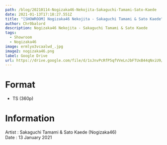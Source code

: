 ```yaml
---
path: /blog/20210114-Nogizaka46-Nekojita-Sakaguchi-Tamami-Sato-Kaede
date: 2021-01-13T17:18:27.551Z
title: "[SHOWROOM] Nogizaka46 Nekojita - Sakaguchi Tamami & Sato Kaede"
author: Chr0balord
description: Nogizaka46 Nekojita - Sakaguchi Tamami & Sato Kaede
tags:
  - Showroom
  - Nogizaka46
image: ermlyo3vcaalwd_.jpg
image2: nogizaka46.png
label: Google Drive
url: https://drive.google.com/file/d/1sJnvPcRfP5qfVVeLnJbFTUxB44qNxiU9/view?usp=sharing
---
```

# Format

* TS (360p)

# Information

Artist : Sakaguchi Tamami & Sato Kaede (Nogizaka46) \
Date : 13 January 2021